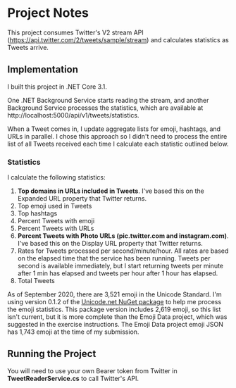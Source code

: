 # Project Notes

This project consumes Twitter's V2 stream API (https://api.twitter.com/2/tweets/sample/stream) and calculates statistics as Tweets arrive.

## Implementation

I built this project in .NET Core 3.1.

One .NET Background Service starts reading the stream, and another Background Service processes the statistics, which are available at http://localhost:5000/api/v1/tweets/statistics.

 When a Tweet comes in, I update aggregate lists for emoji, hashtags, and URLs in parallel. I chose this approach so I didn't need to process the entire list of all Tweets received each time I calculate each statistic outlined below.

### Statistics

I calculate the following statistics:

1. __Top domains in URLs included in Tweets__. I've based this on the Expanded URL property that Twitter returns.
1. Top emoji used in Tweets
1. Top hashtags
1. Percent Tweets with emoji
1. Percent Tweets with URLs
1. __Percent Tweets with Photo URLs (pic.twitter.com and instagram.com)__. I've based this on the Display URL property that Twitter returns.
1. Rates for Tweets processed per second/minute/hour. All rates are based on the elapsed time that the service has been running. Tweets per second is available immediately, but I start returning tweets per minute after 1 min has elapsed and tweets per hour after 1 hour has elapsed.
1. Total Tweets

As of September 2020, there are 3,521 emoji in the Unicode Standard. I'm using version 0.1.2 of the [Unicode.net NuGet package](https://github.com/neosmart/unicode.net) to help me process the emoji statistics. This package version includes 2,619 emoji, so this list isn't current, but it is more complete than the Emoji Data project, which was suggested in the exercise instructions. The Emoji Data project emoji JSON has 1,743 emoji at the time of my submission.

## Running the Project

You will need to use your own Bearer token from Twitter in __TweetReaderService.cs__ to call Twitter's API.